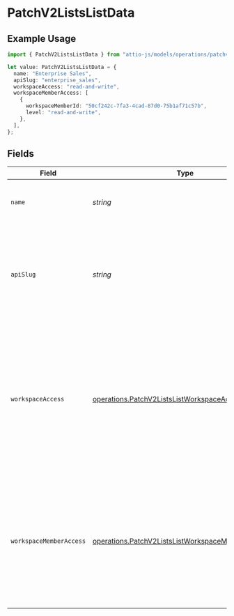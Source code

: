 # PatchV2ListsListData

## Example Usage

```typescript
import { PatchV2ListsListData } from "attio-js/models/operations/patchv2listslist.js";

let value: PatchV2ListsListData = {
  name: "Enterprise Sales",
  apiSlug: "enterprise_sales",
  workspaceAccess: "read-and-write",
  workspaceMemberAccess: [
    {
      workspaceMemberId: "50cf242c-7fa3-4cad-87d0-75b1af71c57b",
      level: "read-and-write",
    },
  ],
};
```

## Fields

| Field                                                                                                                                                                | Type                                                                                                                                                                 | Required                                                                                                                                                             | Description                                                                                                                                                          | Example                                                                                                                                                              |
| -------------------------------------------------------------------------------------------------------------------------------------------------------------------- | -------------------------------------------------------------------------------------------------------------------------------------------------------------------- | -------------------------------------------------------------------------------------------------------------------------------------------------------------------- | -------------------------------------------------------------------------------------------------------------------------------------------------------------------- | -------------------------------------------------------------------------------------------------------------------------------------------------------------------- |
| `name`                                                                                                                                                               | *string*                                                                                                                                                             | :heavy_minus_sign:                                                                                                                                                   | The human-readable name of the list.                                                                                                                                 | Enterprise Sales                                                                                                                                                     |
| `apiSlug`                                                                                                                                                            | *string*                                                                                                                                                             | :heavy_minus_sign:                                                                                                                                                   | A unique, human-readable slug to access the list through API calls. Should be formatted in snake case.                                                               | enterprise_sales                                                                                                                                                     |
| `workspaceAccess`                                                                                                                                                    | [operations.PatchV2ListsListWorkspaceAccess](../../models/operations/patchv2listslistworkspaceaccess.md)                                                             | :heavy_minus_sign:                                                                                                                                                   | The level of access granted to all members of the workspace for this list. Pass `null` to keep the list private and only grant access to specific workspace members. | read-and-write                                                                                                                                                       |
| `workspaceMemberAccess`                                                                                                                                              | [operations.PatchV2ListsListWorkspaceMemberAccess](../../models/operations/patchv2listslistworkspacememberaccess.md)[]                                               | :heavy_minus_sign:                                                                                                                                                   | The level of access granted to specific workspace members for this list. Pass an empty array to grant access to no workspace members.                                |                                                                                                                                                                      |